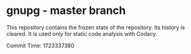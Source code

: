 # gnupg - master branch

This repository contains the frozen state of the repository.
Its history is cleared. It is used only for static code
analysis with Codacy.

Commit Time: 1723337380